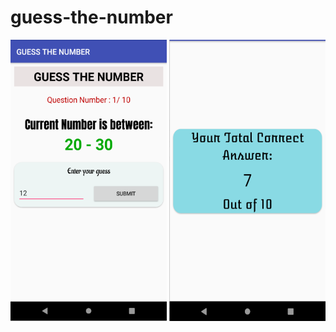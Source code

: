 # guess-the-number

<img src =  "images/home.png" width = "250" height = "450">    <img src =  "images/img-2.png" width = "250" height = "450">
